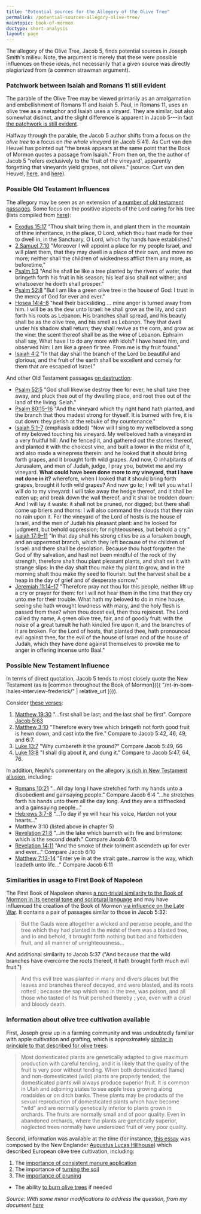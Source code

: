 ```yaml
---
title: "Potential sources for the Allegory of the Olive Tree"
permalink: /potential-sources-allegory-olive-tree/
maintopic: book-of-mormon
doctype: short-analysis
layout: page
---
```


The allegory of the Olive Tree, Jacob 5, finds potential sources in Joseph Smith's milieu.  Note, the argument is merely that these were possible influences on these ideas, not necessarily that a given source was directly plagiarized from (a common strawman argument).

### Patchwork between Isaiah and Romans 11 still evident

The parable of the Olive Tree may be viewed primarily as an amalgamation and embellishment of Romans 11 and Isaiah 5.  Paul, in Romans 11, uses an olive tree as a metaphor and Isaiah uses a vinyard.  They are similar, but also somewhat distinct, and the slight difference is apparent in Jacob 5---in fact [the patchwork is still evident](https://exploringmormonism.com/jacob-5-why-vinyards-and-olives/).

Halfway through the parable, the Jacob 5 author shifts from a focus on *the olive tree* to a focus on *the whole vineyard* (in Jacob 5:41).  As Curt van den Heuvel has pointed out "the break appears at the same point that the Book of Mormon quotes a passage from Isaiah."  From then on, the the author of Jacob 5 "refers exclusively to the 'fruit of the vineyard', apparently forgetting that vineyards yield grapes, not olives." (source: Curt van den Heuvel, [here](http://mormonthink.com/book-of-mormon-problems.htm#Bible), and [here](https://exploringmormonism.com/jacob-5-why-vinyards-and-olives/)).

### Possible Old Testament Influences

The allegory may be seen as an extension of [a number of old testament passages](http://web.archive.org/web/20171113214147/https://publications.mi.byu.edu/fullscreen/?pub=1140&index=15).  Some focus on the positive aspects of the Lord caring for his tree (lists compiled from [here](https://knowhy.bookofmormoncentral.org/content/is-anything-known-of-the-prophet-zenos-outside-of-the-book-of-mormon)):

* [Exodus 15:17](https://www.biblegateway.com/passage/?search=Exodus+15%3A17&version=KJV) "Thou shalt bring them in, and plant them in the mountain of thine inheritance, in the place, O Lord, which thou hast made for thee to dwell in, in the Sanctuary, O Lord, which thy hands have established."
* [2 Samuel 7:10](https://www.biblegateway.com/passage/?search=2+Samuel+7%3A10&version=KJV) "Moreover I will appoint a place for my people Israel, and will plant them, that they may dwell in a place of their own, and move no more; neither shall the children of wickedness afflict them any more, as beforetime,"
* [Psalm 1:3](https://www.biblegateway.com/passage/?search=psalms+1%3A3&version=KJV) "And he shall be like a tree planted by the rivers of water, that bringeth forth his fruit in his season; his leaf also shall not wither; and whatsoever he doeth shall prosper."
* [Psalm 52:8](https://www.biblegateway.com/passage/?search=psalms+52%3A8&version=KJV) "But I am like a green olive tree in the house of God: I trust in the mercy of God for ever and ever."
* [Hosea 14:4–8]() "heal their backsliding ... mine anger is turned away from him. I will be as the dew unto Israel: he shall grow as the lily, and cast forth his roots as Lebanon.  His branches shall spread, and his beauty shall be as the olive tree, and his smell as Lebanon.  They that dwell under his shadow shall return; they shall revive as the corn, and grow as the vine: the scent thereof shall be as the wine of Lebanon.  Ephraim shall say, What have I to do any more with idols? I have heard him, and observed him: I am like a green fir tree. From me is thy fruit found."
* [Isaiah 4:2](https://www.biblegateway.com/passage/?search=isaiah+4%3A2&version=KJV) "In that day shall the branch of the Lord be beautiful and glorious, and the fruit of the earth shall be excellent and comely for them that are escaped of Israel."

And other Old Testament passages [on destruction](http://web.archive.org/web/20171113214147/https://publications.mi.byu.edu/fullscreen/?pub=1140&index=15):

* [Psalm 52:5](https://www.biblegateway.com/passage/?search=psalm+52%3A5&version=KJV) "God shall likewise destroy thee for ever, he shall take thee away, and pluck thee out of thy dwelling place, and root thee out of the land of the living. Selah."
* [Psalm 80:15–16](https://www.biblegateway.com/passage/?search=psalm+80%3A15-16&version=KJV) "And the vineyard which thy right hand hath planted, and the branch that thou madest strong for thyself.  It is burned with fire, it is cut down: they perish at the rebuke of thy countenance." 
* [Isaiah 5:1–7](https://www.biblegateway.com/passage/?search=isaiah+5%3A1-7&version=KJV) (emphasis added) "Now will I sing to my wellbeloved a song of my beloved touching his vineyard. My wellbeloved hath a vineyard in a very fruitful hill: And he fenced it, and gathered out the stones thereof, and planted it with the choicest vine, and built a tower in the midst of it, and also made a winepress therein: and he looked that it should bring forth grapes, and it brought forth wild grapes.  And now, O inhabitants of Jerusalem, and men of Judah, judge, I pray you, betwixt me and my vineyard.  **What could have been done more to my vineyard, that I have not done in it?** wherefore, when I looked that it should bring forth grapes, brought it forth wild grapes?  And now go to; I will tell you what I will do to my vineyard: I will take away the hedge thereof, and it shall be eaten up; and break down the wall thereof, and it shall be trodden down: And I will lay it waste: it shall not be pruned, nor digged; but there shall come up briers and thorns: I will also command the clouds that they rain no rain upon it.  For the vineyard of the Lord of hosts is the house of Israel, and the men of Judah his pleasant plant: and he looked for judgment, but behold oppression; for righteousness, but behold a cry."
* [Isaiah 17:9–11](https://www.biblegateway.com/passage/?search=isaiah+17%3A9-11&version=KJV) "In that day shall his strong cities be as a forsaken bough, and an uppermost branch, which they left because of the children of Israel: and there shall be desolation. Because thou hast forgotten the God of thy salvation, and hast not been mindful of the rock of thy strength, therefore shalt thou plant pleasant plants, and shalt set it with strange slips: In the day shalt thou make thy plant to grow, and in the morning shalt thou make thy seed to flourish: but the harvest shall be a heap in the day of grief and of desperate sorrow."
* [Jeremiah 11:14–17](https://www.biblegateway.com/passage/?search=jeremiah+11%3A14-17&version=KJV) "Therefore pray not thou for this people, neither lift up a cry or prayer for them: for I will not hear them in the time that they cry unto me for their trouble. What hath my beloved to do in mine house, seeing she hath wrought lewdness with many, and the holy flesh is passed from thee? when thou doest evil, then thou rejoicest. The Lord called thy name, A green olive tree, fair, and of goodly fruit: with the noise of a great tumult he hath kindled fire upon it, and the branches of it are broken. For the Lord of hosts, that planted thee, hath pronounced evil against thee, for the evil of the house of Israel and of the house of Judah, which they have done against themselves to provoke me to anger in offering incense unto Baal."

### Possible New Testament Influence

In terms of direct quotation, Jacob 5 tends to most closely quote the New Testament (as is [common throughout the Book of Mormon]({{ "/nt-in-bom-lhales-interview-frederick/" | relative_url }})).

Consider [these verses](https://www.bookofmormonorigins.com/content/jacob/chapter_05.html):

1. [Matthew 19:30](https://www.biblegateway.com/passage/?search=Matthew+19%3A30&version=KJV) "...first shall be last; and the last shall be first". Compare [Jacob 5:63](https://www.lds.org/languages/eng/content/scriptures/bofm/jacob/5.63)
1. [Matthew 3:10](https://www.biblegateway.com/passage/?search=Matthew+3%3A10&version=KJV) "Therefore every tree which bringeth not forth good fruit is hewn down, and cast into the fire." Compare to Jacob 5:42, 46, 49, and 6:7.
1. [Luke 13:7](https://www.biblegateway.com/passage/?search=Luke+13%3A7&version=KJV) "Why cumbereth it the ground?" Compare Jacob 5:49, 66
1. [Luke 13:8](https://www.biblegateway.com/passage/?search=Luke+13%3A8&version=KJV) "I shall dig about it, and dung it." Compare to Jacob 5:47, 64, 76.

In addition, Nephi's commentary on the allegory [is rich in New Testament allusion](https://www.bookofmormonorigins.com/content/jacob/chapter_06.html), including:

* [Romans 10:21](https://www.biblegateway.com/passage/?search=Romans+10%3A21&version=KJV) "…All day long I have stretched forth my hands unto a disobedient and gainsaying people." Compare Jacob 6:4 "...he stretches forth his hands unto them all the day long. And they are a stiffnecked and a gainsaying people..."
* [Hebrews 3:7-8](https://www.biblegateway.com/passage/?search=Hebrews+3%3A7-8&version=KJV) "…To day if ye will hear his voice, Harden not your hearts…"
* Matthew 3:10 (listed above in chapter 5)
* [Revelation 21:8](https://www.biblegateway.com/passage/?search=Revelation+21%3A8&version=KJV) "...in the lake which burneth with fire and brimstone: which is the second death." Compare Jacob 6:10.
* [Revelation 14:11](https://www.biblegateway.com/passage/?search=Revelation+14%3A11&version=KJV) "And the smoke of their torment ascendeth up for ever and ever…" Compare Jacob 6:10
* [Matthew 7:13-14](https://www.biblegateway.com/passage/?search=matthew+7%3A13-14&version=KJV) "Enter ye in at the strait gate...narrow is the way, which leadeth unto life…" Compare Jacob 6:11

### Similarities in usage to First Book of Napoleon

The First Book of Napoleon shares [a non-trivial similarity to the Book of Mormon in its general tone and scriptural language](https://archive.org/stream/firstbooknapole00gruagoog#page/n17) and may have influenced the creation of the Book of Mormon [via influence on the Late War](http://web.archive.org/web/20220626074955/http://www.withoutend.org/literary-influences/).  It contains a pair of passages similar to those in Jacob 5:32:

> But the Gauls were altogether a wicked and perverse people, and the tree which they had planted in the midst of them was a blasted tree, and lo and behold, it brought forth nothing but bad and forbidden fruit, and all manner of unrighteousness…

And additional similarity to Jacob 5:37 ("And because that the wild branches have overcome the roots thereof, it hath brought forth much evil fruit.")

> And this evil tree was planted in many and divers places but the leaves and branches thereof decayed, and were blasted, and its roots rotted ; because the sap which was in the tree, was poison, and all those who tasted of its fruit perished thereby ; yea, even with a cruel and bloody death.

### Information about olive tree cultivation available

First, Joseph grew up in a farming community and was undoubtedly familiar with apple cultivation and grafting, which is approximately [similar in principle to that described for olive trees](https://rsc.byu.edu/archived/book-mormon-jacob-through-words-mormon-learn-joy/botanical-comparisons-allegory-olive-tree):

> Most domesticated plants are genetically adapted to give maximum production with careful tending, and it is likely that the quality of the fruit is very poor without tending. When both domesticated (tame) and non-domesticated (wild) plants are properly tended, the domesticated plants will always produce superior fruit. It is common in Utah and adjoining states to see apple trees growing along roadsides or on ditch banks. These plants may be products of the sexual reproduction of domesticated plants which have become “wild” and are normally genetically inferior to plants grown in orchards. The fruits are normally small and of poor quality. Even in abandoned orchards, where the plants are genetically superior, neglected trees normally have undersized fruit of very poor quality.

Second, information was available at the time (for instance, [this essay](https://books.google.com/books?id=txoLAAAAIAAJ&source=gbs_navlinks_s) was composed by the New Englander [Augustus Lucas Hillhouse](https://hymnary.org/person/Hillhouse_AL)) which described European olive tree cultivation, including:

1. The [importance of consistent manure application](https://www.google.com/books/edition/An_Essay_on_the_History_and_Cultivation/txoLAAAAIAAJ?q=manure&gbpv=1&bsq=manure#f=false)
2. The importance of [turning the soil](https://www.google.com/books/edition/An_Essay_on_the_History_and_Cultivation/txoLAAAAIAAJ?q=%22turn+the+soil%22&gbpv=1&bsq=%22turn%20the%20soil%22#f=false)
3. The [importance of pruning](https://www.google.com/books/edition/An_Essay_on_the_History_and_Cultivation/txoLAAAAIAAJ?q=pruning&gbpv=1&bsq=pruning#f=false)
* The ability [to burn olive trees](https://www.google.com/books/edition/An_Essay_on_the_History_and_Cultivation/txoLAAAAIAAJ?q=pruning&gbpv=1&bsq=%22burns%20as%20well%20before%20as%20after%20it%20is%20dried%22#f=false) if needed

_Source: With some minor modifications to address the question, from my document [here](https://faenrandir.github.io/a_careful_examination/potential-sources-allegory-olive-tree/)_
